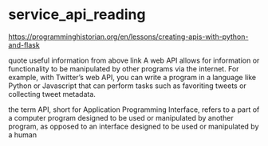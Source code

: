 # service_api_reading
https://programminghistorian.org/en/lessons/creating-apis-with-python-and-flask


quote useful information from above link
A web API allows for information or functionality to be manipulated by other programs via the internet. For example, with Twitter’s web API, you can write a program in a language like Python or Javascript that can perform tasks such as favoriting tweets or collecting tweet metadata.

the term API, short for Application Programming Interface, refers to a part of a computer program designed to be used or manipulated by another program, as opposed to an interface designed to be used or manipulated by a human
